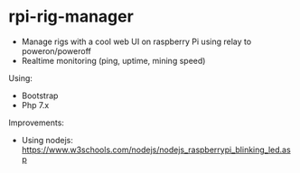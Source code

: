# rpi-rig-manager

- Manage rigs with a cool web UI on raspberry Pi using relay to poweron/poweroff
- Realtime monitoring (ping, uptime, mining speed)


Using:
- Bootstrap
- Php 7.x


Improvements:
- Using nodejs: https://www.w3schools.com/nodejs/nodejs_raspberrypi_blinking_led.asp